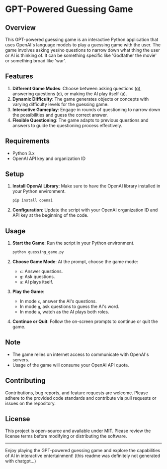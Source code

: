 # GPT-Powered Guessing Game

## Overview

This GPT-powered guessing game is an interactive Python application that uses OpenAI's language models to play a guessing game with the user. The game involves asking yes/no questions to narrow down what thing the user or AI is thinking of. It can be something specific like 'Godfather the movie' or something broad like 'war'. 

## Features

1. **Different Game Modes**: Choose between asking questions (g), answering questions (c), or making the AI play itself (a).
2. **Dynamic Difficulty**: The game generates objects or concepts with varying difficulty levels for the guessing game.
3. **Interactive Gameplay**: Engage in rounds of questioning to narrow down the possibilities and guess the correct answer.
4. **Flexible Questioning**: The game adapts to previous questions and answers to guide the questioning process effectively.

## Requirements

- Python 3.x
- OpenAI API key and organization ID

## Setup

1. **Install OpenAI Library**: Make sure to have the OpenAI library installed in your Python environment.
   ```bash
   pip install openai
   ```

2. **Configuration**: Update the script with your OpenAI organization ID and API key at the beginning of the code.

## Usage

1. **Start the Game**: Run the script in your Python environment.
   ```bash
   python guessing_game.py
   ```

2. **Choose Game Mode**: At the prompt, choose the game mode:
   - `c`: Answer questions.
   - `g`: Ask questions.
   - `a`: AI plays itself.

3. **Play the Game**:
   - In mode `c`, answer the AI's questions.
   - In mode `g`, ask questions to guess the AI's word.
   - In mode `a`, watch as the AI plays both roles.

4. **Continue or Quit**: Follow the on-screen prompts to continue or quit the game.

## Note

- The game relies on internet access to communicate with OpenAI's servers.
- Usage of the game will consume your OpenAI API quota.

## Contributing

Contributions, bug reports, and feature requests are welcome. Please adhere to the provided code standards and contribute via pull requests or issues on the repository.

## License

This project is open-source and available under MIT. Please review the license terms before modifying or distributing the software.

---

Enjoy playing the GPT-powered guessing game and explore the capabilities of AI in interactive entertainment! (this readme was definitely not generated with chatgpt...)
